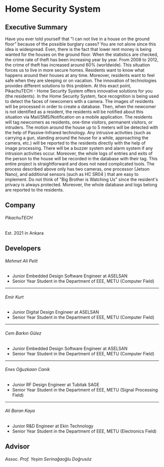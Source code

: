 # Home Security System
## Executive Summary
Have you ever told yourself that "I can not live in a house on the ground floor" because of the possible burglary cases? You are not alone since this idea is widespread. Even, there is the fact that lower rent money is being wanted for the houses on the ground floor. When the statistics are checked, the crime rate of theft has been increasing year by year. From 2008 to 2012, the crime of theft has increased around 60% (worldwide). This situation forces us to live in more secure homes. Residents want to know what happens around their houses at any time. Moreover, residents want to feel safe when they are sleeping or on vacation. The innovation of technologies provides different solutions to this problem. At this exact point, PikachuTECH - Home Security System offers innovative solutions for you (the residents). In the Home Security System, face recognition is being used to detect the faces of newcomers with a camera. The images of residents will be processed in order to create a database. Then, when the newcomer is not identified as a resident, the residents will be notified about this situation via Mail/SMS/Notification on a mobile application. The residents will tag newcomers as residents, one-time visitors, permanent visitors, or intruders. The motion around the house up to 5 meters will be detected with the help of Passive-Infrared technology. Any intrusive activities (such as carrying a gun, standing around the house for a while, approaching the camera, etc.) will be reported to the residents directly with the help of image processing. There will be a buzzer system and alarm system if any intrusion activities occur. Moreover, the whole logs of entries and exits of the person to the house will be recorded in the database with their tag. This entire project is straightforward and does not need complicated tools. The process described above only has two cameras, one processor (Jetson Nano), and additional sensors (such as HC SR04 ) that are easy to implement. Do not think of "Big Brother is Watching Us" since the resident's privacy is always protected. Moreover, the whole database and logs belong are reported to the residents.

## Company
###### PikachuTECH
Est. 2021 in Ankara

## Developers
###### Mehmet Ali Pelit
- Junior Embedded Design Software Engineer at ASELSAN
- Senior Year Student in the Department of EEE, METU (Computer Field)

------------

###### Emir Kurt
- Junior Digital Design Engineer at ASELSAN
- Senior Year Student in the Department of EEE, METU (Computer Field)

------------

###### Cem Barkın Gülez
- Junior Embedded Design Software Engineer at ASELSAN
- Senior Year Student in the Department of EEE, METU (Computer Field)

------------

###### Enes Oğuzkaan Canik
- Junior RF Design Engineer at Tubitak SAGE
- Senior Year Student in the Department of EEE, METU (Signal Processing Field)

------------

###### Ali Baran Kaya
- Junior R&D Engineer at Ekin Technology
- Senior Year Student in the Department of EEE, METU (Electronics Field)

## Advisor
###### Assoc. Prof. Yeşim Serinağaoğlu Doğrusöz
